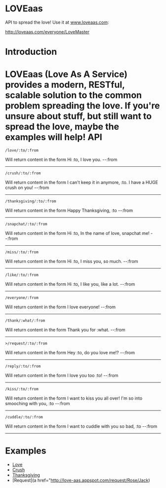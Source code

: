LOVEaas
=======

API to spread the love! Use it at www.loveaas.com:

http://loveaas.com/everyone/LoveMaster

Introduction
============
LOVEaas (Love As A Service) provides a modern, RESTful, scalable solution to the common problem spreading the love.
 If you're unsure about stuff, but still want to spread the love, maybe the examples will help!
API
===
```
/love/:to/:from
```
Will return content in the form Hi :to, I love you. --:from

---
```
/crush/:to/:from
```
Will return content in the form I can't keep it in anymore, :to. I have a HUGE crush on you! --:from

---
```
/thanksgiving/:to/:from
```
Will return content in the form Happy Thanksgiving, :to --:from

---
```
/snapchat/:to/:from
```
Will return content in the form Hi :to, In the name of love, snapchat me! --:from

---
```
/miss/:to/:from
```
Will return content in the form Hi :to, I miss you, so much. --:from

---
```
/like/:to/:from
```
Will return content in the form Hi :to, I like you, like a lot. --:from

---
```
/everyone/:from
```
Will return content in the form I love everyone! --:from

---
```
/thank/:what/:from
```
Will return content in the form Thank you for :what. --:from

---
```
>/request/:to/:from
```
Will return content in the form Hey :to, do you love me!? --:from

---
```
/reply/:to/:from
```
Will return content in the form I love you too :to! --:from

---
```
/kiss/:to/:from
```
Will return content in the form I want to kiss you all over! I'm so into smooching with you, :to --:from

---
```
/cuddle/:to/:from
```
Will return content in the form I want to cuddle with you so bad, :to --:from

---

Examples
========
 - [Love](http://love-aas.appspot.com/love/santa/elf)
 - [Crush](http://love-aas.appspot.com/crush/Jennifer/Nick)
 - [Thanksgiving](http://love-aas.appspot.com/thanksgiving/America/Europe)
 - [Request](a href="http://love-aas.appspot.com/request/Rose/Jack)
